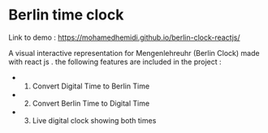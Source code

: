 # Berlin time clock

Link to demo : https://mohamedhemidi.github.io/berlin-clock-reactjs/

A visual interactive representation for Mengenlehreuhr (Berlin Clock) made with react js . the following features are included in the project :

- 1. Convert Digital Time to Berlin Time

- 2. Convert Berlin Time to Digital Time

- 3. Live digital clock showing both times
